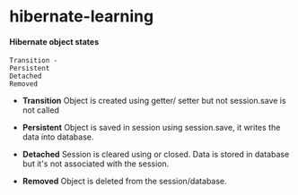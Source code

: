 # hibernate-learning

#### Hibernate object states
```
Transition - 
Persistent
Detached
Removed
```
- **Transition**
  Object is created using getter/ setter but not session.save is not called

- **Persistent** 
  Object is saved in session using session.save, it writes the data into database.

- **Detached**
  Session is cleared using or closed. Data is stored in database but it's not associated with the session.

- **Removed**
  Object is deleted from the session/database.
